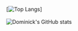 [![Top Langs](https://github-readme-stats.vercel.app/api/top-langs/?username=dominickfabry&layout=compact)]            
 <br>
![Dominick's GitHub stats](https://github-readme-stats.vercel.app/api?username=dominickfabry&hide=contribs&show_icons=true&theme=radical)

